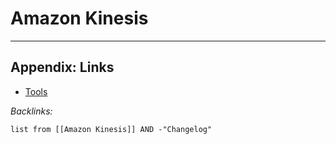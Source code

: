 # Amazon Kinesis

---

## Appendix: Links

* [Tools](../../../Tools.md)

*Backlinks:*

````dataview
list from [[Amazon Kinesis]] AND -"Changelog"
````
